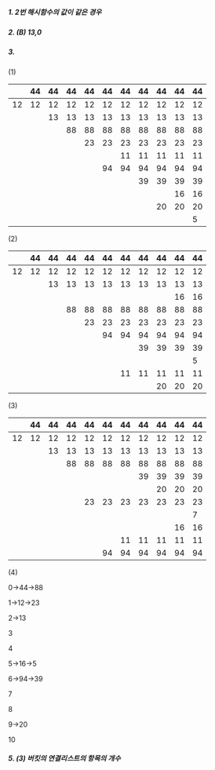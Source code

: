 ##### 1. 2번 해시함수의 값이 같은 경우



##### 2. (B) 13,0



##### 3. 

(1)

|      | 44   | 44   | 44   | 44   | 44   | 44   | 44   | 44   | 44   | 44   |
| ---- | ---- | ---- | ---- | ---- | ---- | ---- | ---- | ---- | ---- | ---- |
| 12   | 12   | 12   | 12   | 12   | 12   | 12   | 12   | 12   | 12   | 12   |
|      |      | 13   | 13   | 13   | 13   | 13   | 13   | 13   | 13   | 13   |
|      |      |      | 88   | 88   | 88   | 88   | 88   | 88   | 88   | 88   |
|      |      |      |      | 23   | 23   | 23   | 23   | 23   | 23   | 23   |
|      |      |      |      |      |      | 11   | 11   | 11   | 11   | 11   |
|      |      |      |      |      | 94   | 94   | 94   | 94   | 94   | 94   |
|      |      |      |      |      |      |      | 39   | 39   | 39   | 39   |
|      |      |      |      |      |      |      |      |      | 16   | 16   |
|      |      |      |      |      |      |      |      | 20   | 20   | 20   |
|      |      |      |      |      |      |      |      |      |      | 5    |



(2)

|      | 44   | 44   | 44   | 44   | 44   | 44   | 44   | 44   | 44   | 44   |
| ---- | ---- | ---- | ---- | ---- | ---- | ---- | ---- | ---- | ---- | ---- |
| 12   | 12   | 12   | 12   | 12   | 12   | 12   | 12   | 12   | 12   | 12   |
|      |      | 13   | 13   | 13   | 13   | 13   | 13   | 13   | 13   | 13   |
|      |      |      |      |      |      |      |      |      | 16   | 16   |
|      |      |      | 88   | 88   | 88   | 88   | 88   | 88   | 88   | 88   |
|      |      |      |      | 23   | 23   | 23   | 23   | 23   | 23   | 23   |
|      |      |      |      |      | 94   | 94   | 94   | 94   | 94   | 94   |
|      |      |      |      |      |      |      | 39   | 39   | 39   | 39   |
|      |      |      |      |      |      |      |      |      |      | 5    |
|      |      |      |      |      |      | 11   | 11   | 11   | 11   | 11   |
|      |      |      |      |      |      |      |      | 20   | 20   | 20   |



(3)

|      | 44   | 44   | 44   | 44   | 44   | 44   | 44   | 44   | 44   | 44   |
| ---- | ---- | ---- | ---- | ---- | ---- | ---- | ---- | ---- | ---- | ---- |
| 12   | 12   | 12   | 12   | 12   | 12   | 12   | 12   | 12   | 12   | 12   |
|      |      | 13   | 13   | 13   | 13   | 13   | 13   | 13   | 13   | 13   |
|      |      |      | 88   | 88   | 88   | 88   | 88   | 88   | 88   | 88   |
|      |      |      |      |      |      |      | 39   | 39   | 39   | 39   |
|      |      |      |      |      |      |      |      | 20   | 20   | 20   |
|      |      |      |      | 23   | 23   | 23   | 23   | 23   | 23   | 23   |
|      |      |      |      |      |      |      |      |      |      | 7    |
|      |      |      |      |      |      |      |      |      | 16   | 16   |
|      |      |      |      |      |      | 11   | 11   | 11   | 11   | 11   |
|      |      |      |      |      | 94   | 94   | 94   | 94   | 94   | 94   |



(4)

0->44->88

1->12->23

2->13

3

4

5->16->5

6->94->39

7

8

9->20

10

##### 5. (3) 버킷의 연결리스트의 항목의 개수

